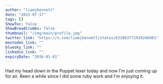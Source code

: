 ```yaml
---
author: "liamjbennett"
date: "2015-07-17"
tags: []
ShowToc: false
ShowBreadCrumbs: false
thumbnail: "/img/main/profile.jpg"
twitter_link: "https://x.com/liamjbennett/status/622063771939246081"
mastodon_link: ""
bluesky_link: ""
linkedin_link: ""
expiryDate: "2016-01-01"
---
```


Had my head down in the Puppet lexer today and now I'm just coming up for air. Been a while since I did some ruby work and I'm enjoying it.

